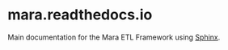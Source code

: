 # mara.readthedocs.io

Main documentation for the Mara ETL Framework using [Sphinx](https://www.sphinx-doc.org/).
